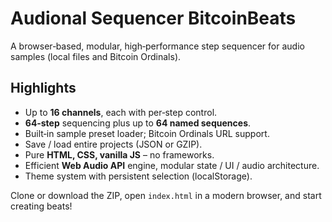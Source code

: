 # Audional Sequencer BitcoinBeats

A browser‑based, modular, high‑performance step sequencer for audio samples (local files and Bitcoin Ordinals).

## Highlights

* Up to **16 channels**, each with per‑step control.
* **64‑step** sequencing plus up to **64 named sequences**.
* Built‑in sample preset loader; Bitcoin Ordinals URL support.
* Save / load entire projects (JSON or GZIP).
* Pure **HTML, CSS, vanilla JS** – no frameworks.
* Efficient **Web Audio API** engine, modular state / UI / audio architecture.
* Theme system with persistent selection (localStorage).

Clone or download the ZIP, open `index.html` in a modern browser, and start creating beats!

